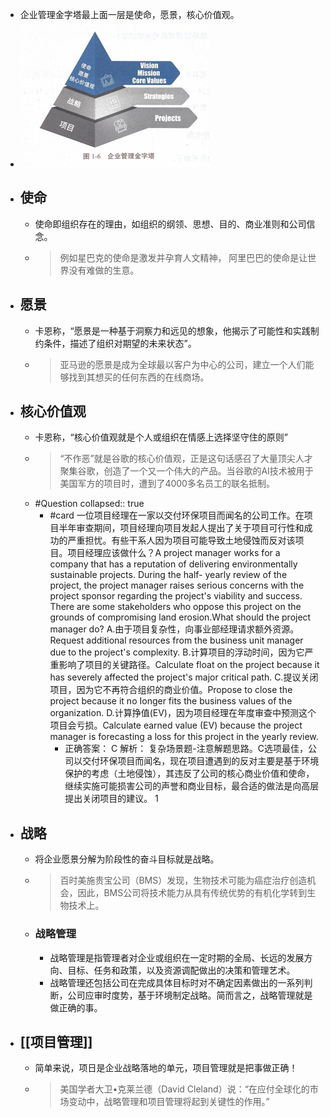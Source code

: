 - 企业管理金字塔最上面一层是使命，愿景，核心价值观。
- ![Mission.png](../assets/Mission_1716002356751_0.png)
- ## 使命
	- 使命即组织存在的理由，如组织的纲领、思想、目的、商业准则和公司信念。
	- > 例如星巴克的使命是激发并孕育人文精神，
	  阿里巴巴的使命是让世界没有难做的生意。
- ## 愿景
	- 卡恩称，“愿景是一种基于洞察力和远见的想象，他揭示了可能性和实践制约条件，描述了组织对期望的未来状态”。
	- > 亚马逊的愿景是成为全球最以客户为中心的公司，建立一个人们能够找到其想买的任何东西的在线商场。
- ## 核心价值观
	- 卡恩称，“核心价值观就是个人或组织在情感上选择坚守住的原则”
	- > “不作恶”就是谷歌的核心价值观，正是这句话感召了大量顶尖人才聚集谷歌，创造了一个又一个伟大的产品。当谷歌的AI技术被用于美国军方的项目时，遭到了4000多名员工的联名抵制。
	- #Question
	  collapsed:: true
		- #card 一位项目经理在一家以交付环保项目而闻名的公司工作。在项目半年审查期间，项目经理向项目发起人提出了关于项目可行性和成功的严重担忧。有些干系人因为项目可能导致土地侵蚀而反对该项目。项目经理应该做什么？A project manager works for a company that has a reputation of delivering environmentally sustainable projects. During the half- yearly review of the project, the project manager raises serious concerns with the project sponsor regarding the project's viability and success. There are some stakeholders who oppose this project on the grounds of compromising land erosion.What should the project manager do?
		  A.由于项目复杂性，向事业部经理请求额外资源。Request additional resources from the business unit manager due to the project's complexity.
		  B.计算项目的浮动时间，因为它严重影响了项目的关键路径。Calculate float on the project because it has severely affected the project's major critical path.
		  C.提议关闭项目，因为它不再符合组织的商业价值。Propose to close the project because it no Ionger fits the business values of the organization.
		  D.计算挣值(EV)，因为项目经理在年度审查中预测这个项目会亏损。Calculate earned value (EV) because the project manager is forecasting a loss for this project in the yearly review.
			- 正确答案： C
			  解析：
			  复杂场景题-注意解题思路。C选项最佳，公司以交付环保项目而闻名，现在项目遭遇到的反对主要是基于环境保护的考虑（土地侵蚀），其违反了公司的核心商业价值和使命，继续实施可能损害公司的声誉和商业目标，最合适的做法是向高层提出关闭项目的建议。
			  1
- ## 战略
	- 将企业愿景分解为阶段性的奋斗目标就是战略。
	- > 百时美施贵宝公司（BMS）发现，生物技术可能为癌症治疗创造机会，因此，BMS公司将技术能力从具有传统优势的有机化学转到生物技术上。
	- ### 战略管理
		- 战略管理是指管理者对企业或组织在一定时期的全局、长远的发展方向、目标、任务和政策，以及资源调配做出的决策和管理艺术。
		- 战略管理还包括公司在完成具体目标时对不确定因素做出的一系列判断，公司应审时度势，基于环境制定战略。简而言之，战略管理就是做正确的事。
- ## [[项目管理]]
	- 简单来说，项日是企业战略落地的单元，项目管理就是把事做正确！
	- > 美国学者大卫•克莱兰德（David Cleland）说：“在应付全球化的市场变动中，战略管理和项目管理将起到关键性的作用。”